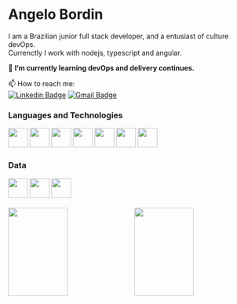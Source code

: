 # Angelo Bordin

I am a Brazilian junior full stack developer, and a entusiast of culture devOps.<br>
Currenctly I work with nodejs, typescript and angular.

🌱 **I’m currently learning devOps and delivery continues.**

📫 How to reach me:<br/>
[![Linkedin Badge](https://img.shields.io/badge/-LinkedIn-blue?style=for-the-badge&logo=Linkedin&logoColor=white&link=https://www.linkedin.com/in/angelo-bordin/)](https://www.linkedin.com/in/angelo-bordin/)
[![Gmail Badge](https://img.shields.io/badge/-Gmail-c14438?style=for-the-badge&logo=Gmail&logoColor=white&link=mailto:angelombordin@gmail.com)](mailto:angelombordin@gmail.com)

### Languages and Technologies
<div>
  <img src="https://cdn.jsdelivr.net/gh/devicons/devicon/icons/linux/linux-original.svg" width="40" height="40"/>
  <img src="https://cdn.jsdelivr.net/gh/devicons/devicon/icons/git/git-original.svg" width="40" height="40"/>
  <img src="https://cdn.jsdelivr.net/gh/devicons/devicon/icons/nodejs/nodejs-original.svg" width="40" height="40"/>
  <img src="https://cdn.jsdelivr.net/gh/devicons/devicon/icons/javascript/javascript-original.svg"  width="40" height="40"/>
  <img src="https://cdn.jsdelivr.net/gh/devicons/devicon/icons/typescript/typescript-original.svg" width="40" height="40"/>
  <img src="https://cdn.jsdelivr.net/gh/devicons/devicon/icons/angularjs/angularjs-original.svg" width="40" height="40"/>
  <img src="https://cdn.jsdelivr.net/gh/devicons/devicon/icons/nestjs/nestjs-plain.svg" width="40" height="40"/>
</div>

### Data
<div>
  <img src="https://cdn.jsdelivr.net/gh/devicons/devicon/icons/mongodb/mongodb-plain-wordmark.svg" width="40" height="40"/>
  <img src="https://cdn.jsdelivr.net/gh/devicons/devicon/icons/postgresql/postgresql-original.svg" width="40" height="40"/>
  <img src="https://cdn.jsdelivr.net/gh/devicons/devicon/icons/mysql/mysql-original-wordmark.svg" width="40" height="40"/>
</div>
<br/>

<div>
  <a href="https://github.com/angelobordin">
  <img height="180em" style="width: 49%; float: left; margin: none;" src="https://github-readme-stats.vercel.app/api/top-langs/?username=angelobordin&layout=compact&langs_count=7&theme=dracula"/>
  <img height="180em" style="width: 49%; float: right; margin: none;" src="https://github-readme-stats.vercel.app/api?username=angelobordin&show_icons=true&theme=dracula&include_all_commits=true&count_private=false"/>
</div>
